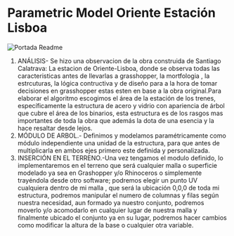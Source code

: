 
# Parametric Model Oriente Estación Lisboa

![Portada Readme](https://github.com/ComputacionalJosue/Oriente-Estacion-Lisboa/assets/150882710/516ebcc8-9f9e-45d3-83f8-67446ed0ef22)

1. ANÁLISIS- Se hizo una observacion de la obra construida de Santiago Calatrava: La estacion de Oriente-Lisboa, donde se observa todas las caracteristicas antes de llevarlas a grasshopper, la mortfologia , la estrcuturas, la lógica contructiva y de diseño para a la hora de tomar decisiones en grasshopper estas esten en base a la obra original.Para elaborar el algoritmo escogimos el área de la estación de los trenes, específicamente la estructura de acero y vidrio con apariencia de árbol que cubre el área de los binarios, esta estructura es de los rasgos mas importantes de toda la obra que además  la dota de una esencia y la hace resaltar desde lejos.
2. MÓDULO DE ARBOL.- Definimos y modelamos paramétricamente como módulo independiente una unidad de la estructura, para que antes de multiplicarla en ambos ejes primero este definida y personalizada.
3.  INSERCIÓN EN EL TERRENO.-Una vez tengamos el modulo  definido, lo implementaremos en el terreno que será cualquier malla o superficie  modelado ya sea en Grashopper y/o Rhinoceros o simplemente trayéndola desde otro software; podremos elegir un punto UV cualquiera dentro de mi malla , que será la ubicación 0,0,0 de toda mi estructura, podremos manipular el numero de columnas y filas según nuestra necesidad, aun formado ya nuestro conjunto, podremos moverlo y/o acomodarlo en cualquier lugar de nuestra malla y finalmente ubicado el conjunto ya en su lugar, podremos hacer cambios como modificar la altura de la base o cualquier otra variable. 






